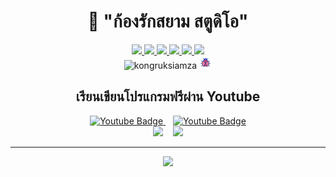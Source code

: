 <h1 align="center">👋 "ก้องรักสยาม สตูดิโอ"</h1>
<div id="badges" align="center">
  <a href="https://www.facebook.com/KongRuksiamTutorial" target="_blank">
    <img src="https://img.shields.io/badge/Facebook-1877F2?style=for-the-badge&logo=facebook&logoColor=white"/>
  </a>
  <a href="https://www.youtube.com/@KongRuksiamOfficial" target="_blank">
    <img src="https://img.shields.io/badge/YouTube-FF0000?style=for-the-badge&logo=youtube&logoColor=white"/>
  </a>
    <a href="https://www.udemy.com/user/kong-ruksiam/" target="_blank">
    <img src="https://img.shields.io/badge/Udemy-A435F0?style=for-the-badge&logo=Udemy&logoColor=white"/>
  </a>
  <a href="https://medium.com/@kongruksiam" target="_blank">
    <img src="https://img.shields.io/badge/Medium-12100E?style=for-the-badge&logo=medium&logoColor=white"/>
  </a>
  <a href="https://codepen.io/kongruksiamstudio" target="_blank">
    <img src="https://img.shields.io/badge/Codepen-000000?style=for-the-badge&logo=codepen&logoColor=white"/>
  </a>
  <a href="https://www.tiktok.com/@kongruksiamstudio" target="_blank">
    <img src="https://img.shields.io/badge/TikTok-000000?style=for-the-badge&logo=tiktok&logoColor=white"/>
  </a>
  <br>
  <img src="https://komarev.com/ghpvc/?username=kongruksiamza&style=flat-square&color=blue" alt="kongruksiamza"/>
  <img src="https://github.com/kongruksiamza/kongruksiamza/blob/222265a39f1d652d70e0f50bfbf985b1793f7d05/ladybug.gif" alt="bugs" width="20" height="20"/>
</div>

<h2 align="center">เรียนเขียนโปรแกรมฟรีผ่าน Youtube</h2>
<div id="youtube" align="center">
  <a href="https://www.youtube.com/@KongRuksiamOfficial">
    <img src="https://yt3.googleusercontent.com/2eVBbUulBZpKRScD4FPQLIWoDn80C3xirBy9v7ce4rL6qHE3msq-tss64ZTc7ugrsmRRdNa9=s160-c-k-c0x00ffffff-no-rj" alt="Youtube Badge" width="120"/>
  </a>
  &nbsp;&nbsp;
  <a href="https://www.youtube.com/@KongRuksiamTutorial">
    <img src="https://yt3.googleusercontent.com/ytc/AIdro_k_NmcINdh2WOvILC7zrBFAf9R8ymWoiIOlVuefirX96Wg=s160-c-k-c0x00ffffff-no-rj" alt="Youtube Badge" width="120"/>
  </a>
  <br>
  <img src="https://img.shields.io/youtube/channel/subscribers/UCQ1r_4x-P-fETLIU4pqf98w" width="120"/>
  &nbsp;&nbsp;
  <img src="https://img.shields.io/youtube/channel/subscribers/UCB6eDEzpqpiaZnDMzoje57Q" width="120"/>
</div>

--- 

<p align="center">
  <a href="https://github.com/kongruksiamza">
    <img src="https://skillicons.dev/icons?i=angular,blender,bootstrap,c,cs,cpp,css,dart,django,docker,dotnet,express,fastapi,firebase,flask,flutter,git,go,godot,html,java,javascript,kotlin,kubernetes,laravel,matlab,mongodb,mysql,nextjs,nodejs,nuxtjs,opencv,php,postgres,postman,py,qt,react,spring,sqlite,sklearn,solidity,tailwind,tensorflow,ts,unity,unreal,vue&perline=12&theme=light" />
  </a>
</p>
